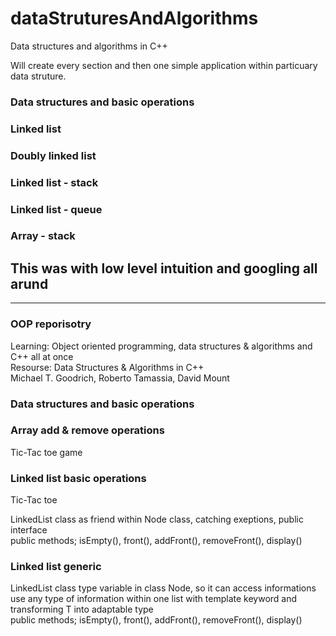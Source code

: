 # dataStruturesAndAlgorithms

Data structures and algorithms in C++

Will create every section and then one simple application within particuary data struture.
<h3>Data structures and basic operations</h3>
<h3>Linked list</h3>
<h3>Doubly linked list</h3>
<h3>Linked list - stack</h3> 
<h3>Linked list - queue</h3>
<h3>Array - stack</h3>
<h2>This was with low level intuition and googling all arund</h2>
<hr>
<h3>OOP reporisotry</h3>
<p>Learning: Object oriented programming, data structures & algorithms and C++ all at once <br>
Resourse: Data Structures & Algorithms in C++<br>
Michael T. Goodrich, Roberto Tamassia, David Mount
</p>
<h3>Data structures and basic operations</h3>
<h3>Array add & remove operations</h3>
<p>Tic-Tac toe game</p>
<h3>Linked list basic operations</h3>
<p>Tic-Tac toe</p>
<p>LinkedList class as friend within Node class, catching exeptions, public interface<br>
public methods; isEmpty(), front(), addFront(), removeFront(), display()
</p>
<h3>Linked list generic</h3>
<p>LinkedList class type variable in class Node, so it can access informations<br>
use any type of information within one list with template <typename T> keyword and transforming T into adaptable type <br>
public methods; isEmpty(), front(), addFront(), removeFront(), display()</p>

